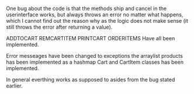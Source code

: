 One bug about the code is that the methods ship and cancel in the userinterface works, but always throws an 
error no matter what happens, which I cannot find out the reason why as the logic does not make sense
(it still throws the error after returning a value). 

ADDTOCART
REMCARTITEM
PRINTCART 
ORDERITEMS
Have all been implemented.

Error messeages have been changed to exceptions
the arraylist products has been implemented as a hashmap
Cart and CartItem classes has been implemented.

In general everthing works as supposed to asides from the bug stated earlier.